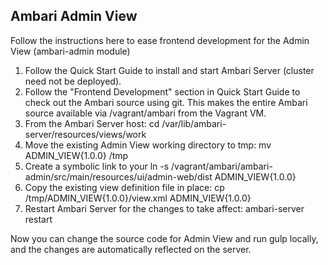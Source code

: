 Ambari Admin View
---

Follow the instructions here to ease frontend development for the Admin View (ambari-admin module)

1. Follow the Quick Start Guide to install and start Ambari Server (cluster need not be deployed).
2. Follow the "Frontend Development" section in Quick Start Guide to check out the Ambari source using git. This makes the entire Ambari source available via /vagrant/ambari from the Vagrant VM.
3. From the Ambari Server host:
    cd /var/lib/ambari-server/resources/views/work
4. Move the existing Admin View working directory to tmp:
    mv ADMIN_VIEW\{1.0.0\} /tmp
5. Create a symbolic link to your 
    ln -s /vagrant/ambari/ambari-admin/src/main/resources/ui/admin-web/dist ADMIN_VIEW\{1.0.0\}
6. Copy the existing view definition file in place:
    cp /tmp/ADMIN_VIEW\{1.0.0\}/view.xml ADMIN_VIEW\{1.0.0\} 
7. Restart Ambari Server for the changes to take affect:
    ambari-server restart

Now you can change the source code for Admin View and run gulp locally, and the changes are automatically reflected on the server.
